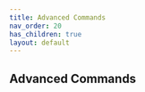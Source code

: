 ```yaml
---
title: Advanced Commands
nav_order: 20
has_children: true
layout: default
---
```


## Advanced Commands
